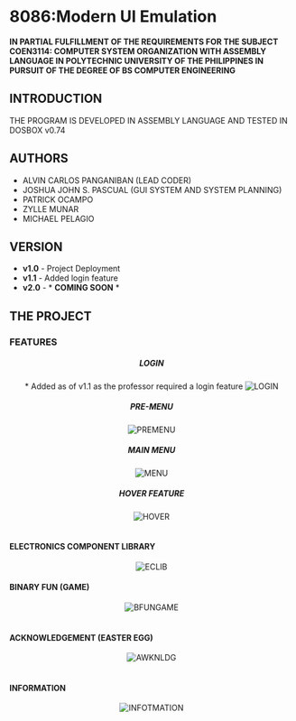 
# 8086:Modern UI Emulation
**IN PARTIAL FULFILLMENT OF THE REQUIREMENTS FOR THE SUBJECT COEN3114: COMPUTER SYSTEM ORGANIZATION WITH ASSEMBLY LANGUAGE IN POLYTECHNIC UNIVERSITY OF THE PHILIPPINES IN PURSUIT OF THE DEGREE OF BS COMPUTER ENGINEERING**

## INTRODUCTION
THE PROGRAM IS DEVELOPED IN ASSEMBLY LANGUAGE AND TESTED IN DOSBOX v0.74

## AUTHORS
- ALVIN CARLOS PANGANIBAN (LEAD CODER)
- JOSHUA JOHN S. PASCUAL (GUI SYSTEM AND SYSTEM PLANNING)
- PATRICK OCAMPO
- ZYLLE MUNAR
- MICHAEL PELAGIO
 
 ## VERSION 
 - **v1.0** - Project Deployment
 - **v1.1** - Added login feature
- **v2.0** - * **COMING SOON** *
## THE PROJECT
 
### FEATURES
<div align="center">
  <h5>LOGIN</h5>
    * Added as of v1.1 as the professor required a login feature
   <img src="https://www.jupertt.com/projects/assembly/8086modernui/8.png" alt="LOGIN">
   
  <h5>PRE-MENU</h5>
  <img src="https://www.jupertt.com/projects/assembly/8086modernui/1.png" alt="PREMENU">
  
  <h5>MAIN MENU</h5>
  <img src="https://www.jupertt.com/projects/assembly/8086modernui/3.png" alt="MENU">

  <h5>HOVER FEATURE</h5>
  <img src="https://www.jupertt.com/projects/assembly/8086modernui/2.png" alt="HOVER">
</div>
<br>

#### ELECTRONICS COMPONENT LIBRARY
<div align="center">
 <img src="https://www.jupertt.com/projects/assembly/8086modernui/4.png" alt="ECLIB">
</div>

#### BINARY FUN (GAME)
<div align="center">
  <img src="https://www.jupertt.com/projects/assembly/8086modernui/5.png" alt="BFUNGAME">
</div>
<br>

#### ACKNOWLEDGEMENT (EASTER EGG)
<div align="center">
  <img src="https://www.jupertt.com/projects/assembly/8086modernui/6.png" alt="AWKNLDG">
</div>
<br>

#### INFORMATION 
<div align="center">
  <img src="https://www.jupertt.com/projects/assembly/8086modernui/7.png" alt="INFOTMATION">
</div>
